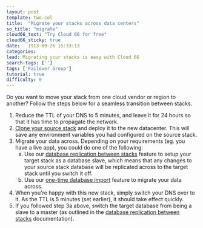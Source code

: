 ```yaml
---
layout: post
template: two-col
title:  "Migrate your stacks across data centers"
so_title: "migrate"
cloud66_text: "Try Cloud 66 for free"
cloud66_sticky: true
date:   1913-09-26 15:33:13
categories: 
lead: Migrating your stacks is easy with Cloud 66
search-tags: ['']
tags: ['Failover Group']
tutorial: true
difficulty: 0
---
```


Do you want to move your stack from one cloud vendor or region to another? Follow the steps below for a seamless transition between stacks.

<ol class="article-list">
<li>Reduce the TTL of your DNS to 5 minutes, and leave it for 24 hours so that it has time to propagate the network.</li>
<li><a href="http://help.cloud66.com/building-your-stack/stack-definition#stackscore">Clone your source stack</a> and deploy it to the new datacenter. This will save any environment variables you had configured on the source stack.</li>

<li>Migrate your data across. Depending on your requirements (eg. you have a live app), you could do one of the following:
<ol type="a">
	<li>Use our <a href="http://help.cloud66.com/database-management/database-replication">database replication between stacks</a> feature to setup your target stack as a database slave, which means that any changes to your source stack database will be replicated across to the target stack until you switch it off.</li>
	<li>Use our <a href="http://help.cloud66.com/database-management/database-one-time-import">one-time database import</a> feature to migrate your data across.</li>
</ol></li>
<li>When you're happy with this new stack, simply switch your DNS over to it. As the TTL is 5 minutes (set earlier), it should take effect quickly.</li>
<li>If you followed step 3a above, switch the target database from being a slave to a master (as outlined in the <a href="/articles/postgresql-failover-procedure">database replication between stacks</a> documentation).</li>
</ol>